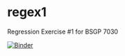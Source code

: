 # regex1

Regression Exercise #1 for BSGP 7030


[![Binder](https://mybinder.org/badge_logo.svg)](https://mybinder.org/v2/gh/hsinlun0415/regex1.git/HEAD)
